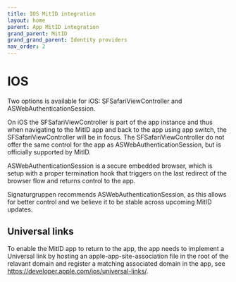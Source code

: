 ```yaml
---
title: IOS MitID integration
layout: home
parent: App MitID integration
grand_parent: MitID
grand_grand_parent: Identity providers
nav_order: 2
---
```


# IOS

Two options is available for iOS: SFSafariViewController and ASWebAuthenticationSession.

On iOS the SFSafariViewController is part of the app instance and thus when navigating to the MitID app and back to the app using app switch, the SFSafariViewController will be in focus.
The SFSafariViewController do not offer the same control for the app as ASWebAuthenticationSession, but is officially supported by MitID.

ASWebAuthenticationSession is a secure embedded browser, which is setup with a proper termination hook that triggers on the last redirect of the browser flow and returns control to the app.

Signaturgruppen recommends ASWebAuthenticationSession, as this allows for better control and we believe it to be stable across upcoming MitID updates.

## Universal links

To enable the MitID app to return to the app, the app needs to implement a Universal link by hosting an apple-app-site-association file in the root of the relavant domain and register a matching associated domain in the app, see <https://developer.apple.com/ios/universal-links/>.
